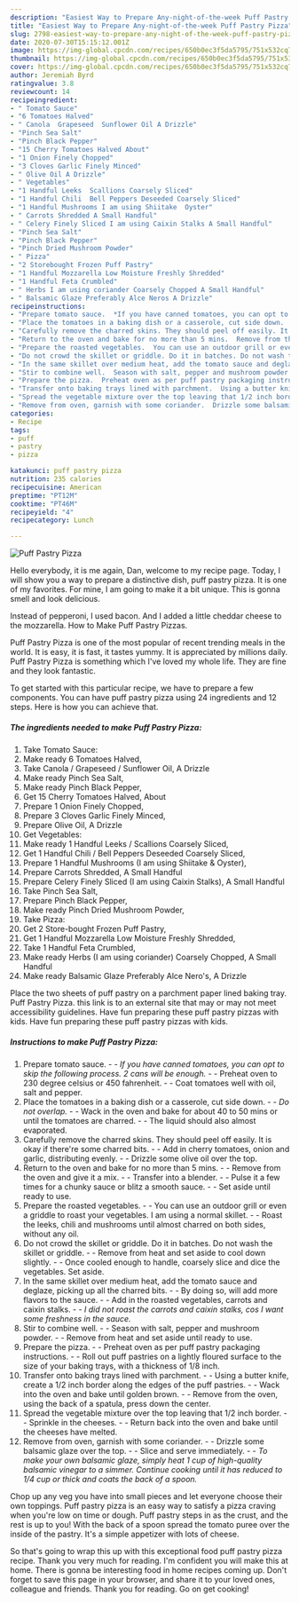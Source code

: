 ```yaml
---
description: "Easiest Way to Prepare Any-night-of-the-week Puff Pastry Pizza"
title: "Easiest Way to Prepare Any-night-of-the-week Puff Pastry Pizza"
slug: 2798-easiest-way-to-prepare-any-night-of-the-week-puff-pastry-pizza
date: 2020-07-30T15:15:12.001Z
image: https://img-global.cpcdn.com/recipes/650b0ec3f5da5795/751x532cq70/puff-pastry-pizza-recipe-main-photo.jpg
thumbnail: https://img-global.cpcdn.com/recipes/650b0ec3f5da5795/751x532cq70/puff-pastry-pizza-recipe-main-photo.jpg
cover: https://img-global.cpcdn.com/recipes/650b0ec3f5da5795/751x532cq70/puff-pastry-pizza-recipe-main-photo.jpg
author: Jeremiah Byrd
ratingvalue: 3.8
reviewcount: 14
recipeingredient:
- " Tomato Sauce"
- "6 Tomatoes Halved"
- " Canola  Grapeseed  Sunflower Oil A Drizzle"
- "Pinch Sea Salt"
- "Pinch Black Pepper"
- "15 Cherry Tomatoes Halved About"
- "1 Onion Finely Chopped"
- "3 Cloves Garlic Finely Minced"
- " Olive Oil A Drizzle"
- " Vegetables"
- "1 Handful Leeks  Scallions Coarsely Sliced"
- "1 Handful Chili  Bell Peppers Deseeded Coarsely Sliced"
- "1 Handful Mushrooms I am using Shiitake  Oyster"
- " Carrots Shredded A Small Handful"
- " Celery Finely Sliced I am using Caixin Stalks A Small Handful"
- "Pinch Sea Salt"
- "Pinch Black Pepper"
- "Pinch Dried Mushroom Powder"
- " Pizza"
- "2 Storebought Frozen Puff Pastry"
- "1 Handful Mozzarella Low Moisture Freshly Shredded"
- "1 Handful Feta Crumbled"
- " Herbs I am using coriander Coarsely Chopped A Small Handful"
- " Balsamic Glaze Preferably Alce Neros A Drizzle"
recipeinstructions:
- "Prepare tomato sauce.  *If you have canned tomatoes, you can opt to skip the following process. 2 cans will be enough.*  Preheat oven to 230 degree celsius or 450 fahrenheit.  Coat tomatoes well with oil, salt and pepper."
- "Place the tomatoes in a baking dish or a casserole, cut side down.  *Do not overlap.*  Wack in the oven and bake for about 40 to 50 mins or until the tomatoes are charred.  The liquid should also almost evaporated."
- "Carefully remove the charred skins. They should peel off easily. It is okay if there&#39;re some charred bits.  Add in cherry tomatoes, onion and garlic, distributing evenly.  Drizzle some olive oil over the top."
- "Return to the oven and bake for no more than 5 mins.  Remove from the oven and give it a mix.  Transfer into a blender.  Pulse it a few times for a chunky sauce or blitz a smooth sauce.  Set aside until ready to use."
- "Prepare the roasted vegetables.  You can use an outdoor grill or even a griddle to roast your vegetables. I am using a normal skillet.  Roast the leeks, chili and mushrooms until almost charred on both sides, without any oil."
- "Do not crowd the skillet or griddle. Do it in batches. Do not wash the skillet or griddle.  Remove from heat and set aside to cool down slightly.  Once cooled enough to handle, coarsely slice and dice the vegetables. Set aside."
- "In the same skillet over medium heat, add the tomato sauce and deglaze, picking up all the charred bits.  By doing so, will add more flavors to the sauce.  Add in the roasted vegetables, carrots and caixin stalks.  *I did not roast the carrots and caixin stalks, cos I want some freshness in the sauce.*"
- "Stir to combine well.  Season with salt, pepper and mushroom powder.  Remove from heat and set aside until ready to use."
- "Prepare the pizza.  Preheat oven as per puff pastry packaging instructions.  Roll out puff pastries on a lightly floured surface to the size of your baking trays, with a thickness of 1/8 inch."
- "Transfer onto baking trays lined with parchment.  Using a butter knife, create a 1/2 inch border along the edges of the puff pastries.  Wack into the oven and bake until golden brown.  Remove from the oven, using the back of a spatula, press down the center."
- "Spread the vegetable mixture over the top leaving that 1/2 inch border.  Sprinkle in the cheeses.  Return back into the oven and bake until the cheeses have melted."
- "Remove from oven, garnish with some coriander.  Drizzle some balsamic glaze over the top.  Slice and serve immediately.  *To make your own balsamic glaze, simply heat 1 cup of high-quality balsamic vinegar to a simmer. Continue cooking until it has reduced to 1/4 cup or thick and coats the back of a spoon.*"
categories:
- Recipe
tags:
- puff
- pastry
- pizza

katakunci: puff pastry pizza 
nutrition: 235 calories
recipecuisine: American
preptime: "PT12M"
cooktime: "PT46M"
recipeyield: "4"
recipecategory: Lunch

---
```



![Puff Pastry Pizza](https://img-global.cpcdn.com/recipes/650b0ec3f5da5795/751x532cq70/puff-pastry-pizza-recipe-main-photo.jpg)

Hello everybody, it is me again, Dan, welcome to my recipe page. Today, I will show you a way to prepare a distinctive dish, puff pastry pizza. It is one of my favorites. For mine, I am going to make it a bit unique. This is gonna smell and look delicious.

Instead of pepperoni, I used bacon. And I added a little cheddar cheese to the mozzarella. How to Make Puff Pastry Pizzas.

Puff Pastry Pizza is one of the most popular of recent trending meals in the world. It is easy, it is fast, it tastes yummy. It is appreciated by millions daily. Puff Pastry Pizza is something which I've loved my whole life. They are fine and they look fantastic.


To get started with this particular recipe, we have to prepare a few components. You can have puff pastry pizza using 24 ingredients and 12 steps. Here is how you can achieve that.

<!--inarticleads1-->

##### The ingredients needed to make Puff Pastry Pizza:

1. Take  Tomato Sauce:
1. Make ready 6 Tomatoes Halved,
1. Take  Canola / Grapeseed / Sunflower Oil, A Drizzle
1. Make ready Pinch Sea Salt,
1. Make ready Pinch Black Pepper,
1. Get 15 Cherry Tomatoes Halved, About
1. Prepare 1 Onion Finely Chopped,
1. Prepare 3 Cloves Garlic Finely Minced,
1. Prepare  Olive Oil, A Drizzle
1. Get  Vegetables:
1. Make ready 1 Handful Leeks / Scallions Coarsely Sliced,
1. Get 1 Handful Chili / Bell Peppers Deseeded Coarsely Sliced,
1. Prepare 1 Handful Mushrooms (I am using Shiitake &amp; Oyster),
1. Prepare  Carrots Shredded, A Small Handful
1. Prepare  Celery Finely Sliced (I am using Caixin Stalks), A Small Handful
1. Take Pinch Sea Salt,
1. Prepare Pinch Black Pepper,
1. Make ready Pinch Dried Mushroom Powder,
1. Take  Pizza:
1. Get 2 Store-bought Frozen Puff Pastry,
1. Get 1 Handful Mozzarella Low Moisture Freshly Shredded,
1. Take 1 Handful Feta Crumbled,
1. Make ready  Herbs (I am using coriander) Coarsely Chopped, A Small Handful
1. Make ready  Balsamic Glaze Preferably Alce Nero&#39;s, A Drizzle


Place the two sheets of puff pastry on a parchment paper lined baking tray. Puff Pastry Pizza. this link is to an external site that may or may not meet accessibility guidelines. Have fun preparing these puff pastry pizzas with kids. Have fun preparing these puff pastry pizzas with kids. 

<!--inarticleads2-->

##### Instructions to make Puff Pastry Pizza:

1. Prepare tomato sauce. -  - *If you have canned tomatoes, you can opt to skip the following process. 2 cans will be enough.* -  - Preheat oven to 230 degree celsius or 450 fahrenheit. -  - Coat tomatoes well with oil, salt and pepper.
1. Place the tomatoes in a baking dish or a casserole, cut side down. -  - *Do not overlap.* -  - Wack in the oven and bake for about 40 to 50 mins or until the tomatoes are charred. -  - The liquid should also almost evaporated.
1. Carefully remove the charred skins. They should peel off easily. It is okay if there&#39;re some charred bits. -  - Add in cherry tomatoes, onion and garlic, distributing evenly. -  - Drizzle some olive oil over the top.
1. Return to the oven and bake for no more than 5 mins. -  - Remove from the oven and give it a mix. -  - Transfer into a blender. -  - Pulse it a few times for a chunky sauce or blitz a smooth sauce. -  - Set aside until ready to use.
1. Prepare the roasted vegetables. -  - You can use an outdoor grill or even a griddle to roast your vegetables. I am using a normal skillet. -  - Roast the leeks, chili and mushrooms until almost charred on both sides, without any oil.
1. Do not crowd the skillet or griddle. Do it in batches. Do not wash the skillet or griddle. -  - Remove from heat and set aside to cool down slightly. -  - Once cooled enough to handle, coarsely slice and dice the vegetables. Set aside.
1. In the same skillet over medium heat, add the tomato sauce and deglaze, picking up all the charred bits. -  - By doing so, will add more flavors to the sauce. -  - Add in the roasted vegetables, carrots and caixin stalks. -  - *I did not roast the carrots and caixin stalks, cos I want some freshness in the sauce.*
1. Stir to combine well. -  - Season with salt, pepper and mushroom powder. -  - Remove from heat and set aside until ready to use.
1. Prepare the pizza. -  - Preheat oven as per puff pastry packaging instructions. -  - Roll out puff pastries on a lightly floured surface to the size of your baking trays, with a thickness of 1/8 inch.
1. Transfer onto baking trays lined with parchment. -  - Using a butter knife, create a 1/2 inch border along the edges of the puff pastries. -  - Wack into the oven and bake until golden brown. -  - Remove from the oven, using the back of a spatula, press down the center.
1. Spread the vegetable mixture over the top leaving that 1/2 inch border. -  - Sprinkle in the cheeses. -  - Return back into the oven and bake until the cheeses have melted.
1. Remove from oven, garnish with some coriander. -  - Drizzle some balsamic glaze over the top. -  - Slice and serve immediately. -  - *To make your own balsamic glaze, simply heat 1 cup of high-quality balsamic vinegar to a simmer. Continue cooking until it has reduced to 1/4 cup or thick and coats the back of a spoon.*


Chop up any veg you have into small pieces and let everyone choose their own toppings. Puff pastry pizza is an easy way to satisfy a pizza craving when you&#39;re low on time or dough. Puff pastry steps in as the crust, and the rest is up to you! With the back of a spoon spread the tomato puree over the inside of the pastry. It&#39;s a simple appetizer with lots of cheese. 

So that's going to wrap this up with this exceptional food puff pastry pizza recipe. Thank you very much for reading. I'm confident you will make this at home. There is gonna be interesting food in home recipes coming up. Don't forget to save this page in your browser, and share it to your loved ones, colleague and friends. Thank you for reading. Go on get cooking!
